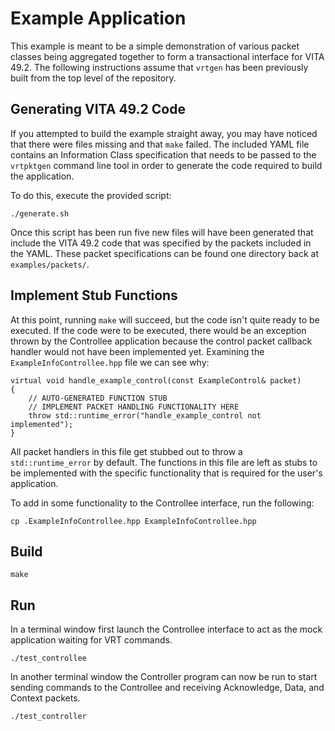 # Example Application

This example is meant to be a simple demonstration of various packet classes
being aggregated together to form a transactional interface for VITA 49.2. The
following instructions assume that `vrtgen` has been previously built from
the top level of the repository.

## Generating VITA 49.2 Code

If you attempted to build the example straight away, you may have noticed that
there were files missing and that `make` failed. The included YAML file
contains an Information Class specification that needs to be passed to the
`vrtpktgen` command line tool in order to generate the code required to build
the application.

To do this, execute the provided script:

```
./generate.sh
```

Once this script has been run five new files will have been generated that
include the VITA 49.2 code that was specified by the packets included in the
YAML. These packet specifications can be found one directory back at 
`examples/packets/`.

## Implement Stub Functions

At this point, running `make` will succeed, but the code isn't quite ready to
be executed. If the code were to be executed, there would be an exception thrown
by the Controllee application because the control packet callback handler would
not have been implemented yet. Examining the `ExampleInfoControllee.hpp`
file we can see why:

```
virtual void handle_example_control(const ExampleControl& packet)
{
    // AUTO-GENERATED FUNCTION STUB
    // IMPLEMENT PACKET HANDLING FUNCTIONALITY HERE
    throw std::runtime_error("handle_example_control not implemented");
}
```

All packet handlers in this file get stubbed out to throw a
`std::runtime_error` by default. The functions in this file are left as stubs
to be implemented with the specific functionality that is required for the
user's application.

To add in some functionality to the Controllee interface, run the following:

```
cp .ExampleInfoControllee.hpp ExampleInfoControllee.hpp
```

## Build

```
make
```

## Run

In a terminal window first launch the Controllee interface to act as the mock
application waiting for VRT commands.

```
./test_controllee
```

In another terminal window the Controller program can now be run to start
sending commands to the Controllee and receiving Acknowledge, Data, and Context
packets.

```
./test_controller
```